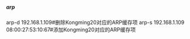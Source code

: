 
##### arp
arp-d 192.168.1.109#删除Kongming20对应的ARP缓存项
arp-s 192.168.1.109 08:00:27:53:10:67#添加Kongming20对应的ARP缓存项


